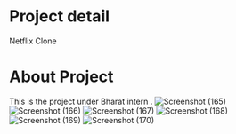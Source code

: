# Project detail 
Netflix Clone 
# About Project
This is the project under Bharat intern .
![Screenshot (165)](https://github.com/guptaravimp/Netflixproject/assets/142169363/21071e3c-cfae-435d-b347-7846a53796c1)
![Screenshot (166)](https://github.com/guptaravimp/Netflixproject/assets/142169363/7b8b0a69-1d4a-43b1-ad06-eed21b5311db)
![Screenshot (167)](https://github.com/guptaravimp/Netflixproject/assets/142169363/78b28c5d-23e9-4082-9cae-e740fe709223)
![Screenshot (168)](https://github.com/guptaravimp/Netflixproject/assets/142169363/abfd2ae1-bbdd-4e44-83f3-1c94cc193068)
![Screenshot (169)](https://github.com/guptaravimp/Netflixproject/assets/142169363/fb5642a5-4ec8-4bf8-a278-894b1b2de17f)
![Screenshot (170)](https://github.com/guptaravimp/Netflixproject/assets/142169363/668a5639-0a72-4d9f-aee7-bb41b1c2d9b8)

